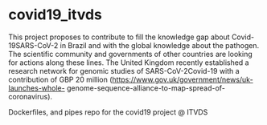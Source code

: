 # covid19_itvds
This project proposes to contribute to fill the knowledge gap about Covid-19SARS-CoV-2 in Brazil and with the global knowledge about the pathogen. The scientific community and governments of other countries are looking for actions along these lines. The United Kingdom recently established a research network for genomic studies of SARS-CoV-2Covid-19 with a contribution of GBP 20 million (https://www.gov.uk/government/news/uk-launches-whole- genome-sequence-alliance-to-map-spread-of-coronavirus).

Dockerfiles, and pipes repo for the covid19 project @ ITVDS
